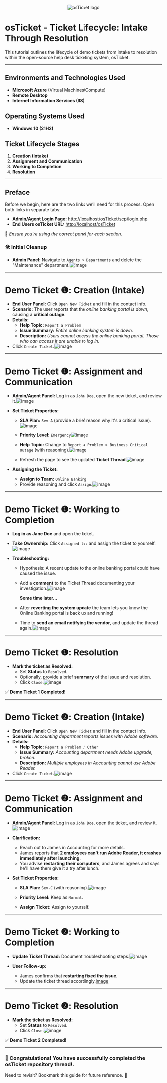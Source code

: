 <p align="center">
<img src="https://i.imgur.com/Clzj7Xs.png" alt="osTicket logo"/>
</p>

<h1>osTicket - Ticket Lifecycle: Intake Through Resolution</h1>

This tutorial outlines the lifecycle of demo tickets from intake to resolution within the open-source help desk ticketing system, osTicket.

---

## Environments and Technologies Used

- **Microsoft Azure** (Virtual Machines/Compute)
- **Remote Desktop**
- **Internet Information Services (IIS)**

## Operating Systems Used

- **Windows 10 (21H2)**

## Ticket Lifecycle Stages

1. **Creation (Intake)**
2. **Assignment and Communication**
3. **Working to Completion**
4. **Resolution**

---

## Preface

Before we begin, here are the two links we’ll need for this process. Open both links in separate tabs:

- **Admin/Agent Login Page:** [http://localhost/osTicket/scp/login.php](http://localhost/osTicket/scp/login.php)
- **End Users osTicket URL:** [http://localhost/osTicket](http://localhost/osTicket)

📌 *Ensure you're using the correct panel for each section.*

### 🛠 Initial Cleanup
- **Admin Panel:** Navigate to `Agents > Departments` and delete the "Maintenance" department.![image](https://github.com/user-attachments/assets/16535eff-87dc-4d06-adcd-c0b1ba5d57fb)

---

# **Demo Ticket ❶: Creation (Intake)**

- **End User Panel:** Click `Open New Ticket` and fill in the contact info.
- **Scenario:** The user reports that the *online banking portal is down*, causing a **critical outage**.
- **Details:**
  - **Help Topic:** `Report a Problem`
  - **Issue Summary:** *Entire online banking system is down.*
  - **Description:** *Users cannot access the online banking portal. Those who can access it are unable to log in.*
- Click `Create Ticket`.![image](https://github.com/user-attachments/assets/e89efeb8-e9e7-43f0-b384-feeb7ce8742f)


---

# **Demo Ticket ❶: Assignment and Communication**

- **Admin/Agent Panel:** Log in as `John Doe`, open the new ticket, and review it.![image](https://github.com/user-attachments/assets/16550e18-5973-43c9-87b5-2a7d0e4b61b2)
  
- **Set Ticket Properties:**
  - **SLA Plan:** `Sev-A` (provide a brief reason why it's a critical issue).![image](https://github.com/user-attachments/assets/8da45c92-2328-4dbb-ac8d-a5bd7c472855)
    
  - **Priority Level:** `Emergency`![image](https://github.com/user-attachments/assets/ed2cae2a-01fd-4d61-b248-7a37ddb8c9fd)
    
  - **Help Topic:** Change to `Report a Problem > Business Critical Outage` (with reasoning).![image](https://github.com/user-attachments/assets/b71588fa-8f63-4447-9879-355ea18fb974)
    
  - Refresh the page to see the updated **Ticket Thread**.![image](https://github.com/user-attachments/assets/44358464-4872-4ad4-9240-c71dd0b7bf10)
    
- **Assigning the Ticket:**
  - **Assign to Team:** `Online Banking`
  - Provide reasoning and click `Assign`.![image](https://github.com/user-attachments/assets/5b519a5f-fc9b-4bc8-98dc-ee6da6734cfe)

---

# **Demo Ticket ❶: Working to Completion**

- **Log in as Jane Doe** and open the ticket.
- **Take Ownership:** Click `Assigned to:` and assign the ticket to yourself.![image](https://github.com/user-attachments/assets/522f2126-eb85-46b0-a006-91381852d00e)

- **Troubleshooting:**
  - Hypothesis: A recent update to the online banking portal could have caused the issue.
  - Add a **comment** to the Ticket Thread documenting your investigation.![image](https://github.com/user-attachments/assets/58978be1-a38e-4535-8b7f-be06944fc74a)
 
    **Some time later...**

  - After **reverting the system update** the team lets you know the Online Banking portal is back up and running!
  - Time to **send an email notifying the vendor**, and update the thread again.![image](https://github.com/user-attachments/assets/7036ce60-cf57-4801-983e-88cb776633f6)

---

# **Demo Ticket ❶: Resolution**

- **Mark the ticket as Resolved:**
  - Set **Status** to `Resolved`.
  - Optionally, provide a brief **summary** of the issue and resolution.
  - Click `Close`.![image](https://github.com/user-attachments/assets/6c599b80-a61b-4eff-b5ab-d51d0c7ef7e9)

✅ **Demo Ticket 1 Completed!**

---

# **Demo Ticket ❷: Creation (Intake)**

- **End User Panel:** Click `Open New Ticket` and fill in the contact info.
- **Scenario:** *Accounting department reports issues with Adobe software.*
- **Details:**
  - **Help Topic:** `Report a Problem / Other`
  - **Issue Summary:** *Accounting department needs Adobe upgrade, broken.*
  - **Description:** *Multiple employees in Accounting cannot use Adobe Reader.*
- Click `Create Ticket`.![image](https://github.com/user-attachments/assets/bad3adae-ea98-45a4-baf8-2114edb1dd7c)

---

# **Demo Ticket ❷: Assignment and Communication**

- **Admin/Agent Panel:** Log in as `John Doe`, open the ticket, and review it.![image](https://github.com/user-attachments/assets/0fd60ec0-c592-4514-8389-3dcdd2f62d93)
  
- **Clarification:**
  - Reach out to James in Accounting for more details.
  - James reports that **2 employees can't run Adobe Reader, it crashes immediately after launching**.
  - You advise **restarting their computers**, and James agrees and says he'll have them give it a try after lunch.
    
- **Set Ticket Properties:**
  - **SLA Plan:** `Sev-C` (with reasoning).![image](https://github.com/user-attachments/assets/22f15d9a-1b0c-4a65-ac14-e80b5384f99b)
    
  - **Priority Level:** Keep as `Normal`.
  - **Assign Ticket:** Assign to yourself.

---

# **Demo Ticket ❷: Working to Completion**

- **Update Ticket Thread:** Document troubleshooting steps.![image](https://github.com/user-attachments/assets/255620f0-88a8-4108-955d-29f8c9ef28cb)
  
- **User Follow-up:**
  - James confirms that **restarting fixed the issue**.
  - Update the ticket thread accordingly.[image](https://github.com/user-attachments/assets/cf6697d9-90c3-4bcf-b280-28fd4f8454f7)

---

# **Demo Ticket ❷: Resolution**

- **Mark the ticket as Resolved:**
  - Set **Status** to `Resolved`.
  - Click `Close`.![image](https://github.com/user-attachments/assets/ddebce56-daca-479b-bb5a-15ebb5960066)

✅ **Demo Ticket 2 Completed!**

---

### 🎉 Congratulations! You have successfully completed the osTicket repository thread!.

Need to revisit? Bookmark this guide for future reference. 🚀

